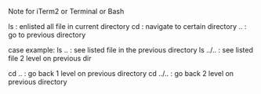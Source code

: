 Note for iTerm2 or Terminal or Bash

ls : enlisted all file in current directory
cd : navigate to certain directory
.. : go to previous directory

case example:
ls ..  : see listed file in the previous directory
ls ../..  : see listed file 2 level on previous dir

cd .. : go back 1 level on previous directory
cd ../.. : go back 2 level on previous directory

